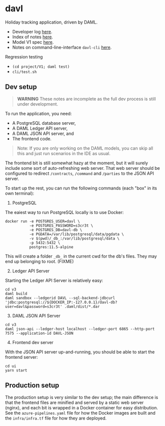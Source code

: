 # davl

Holiday tracking application, driven by DAML.

- Developer log [here](/notes/diary.md).
- Index of notes [here](/notes/index.md).
- Model V1 spec [here](/notes/v1-model.md).
- Notes on command-line-interface `davl-cli` [here](/cli/README.md).

Regression testing

- `(cd project/V1; daml test)`
- `cli/test.sh`

## Dev setup

> **WARNING** These notes are incomplete as the full dev process is still under
> development.

To run the application, you need:
- A PostgreSQL database server,
- A DAML Ledger API server,
- A DAML JSON API server, and
- The frontend code.

> Note: If you are only working on the DAML models, you can skip all this and
> just run scenarios in the IDE as usual.

The frontend bit is still somewhat hazy at the moment, but it will surely
include some sort of auto-refreshing web server. That web server should be
configured to redirect `/contracts`, `/command` and `/parties` to the JSON API
server.

To start up the rest, you can run the following commands (each "box" in its own
terminal):

1. PostgreSQL

The eaiest way to run PostgreSQL locally is to use Docker:

```
docker run -e POSTGRES_USER=davl \
           -e POSTGRES_PASSWORD=s3cr3t \
           -e POSTGRES_DB=davl-db \
           -e PGDATA=/var/lib/postgresql/data/pgdata \
           -v $(pwd)/_db_:/var/lib/postgresql/data \
           -p 5432:5432 \
           postgres:11.5-alpine
```

This will create a folder `_db_` in the current cwd for the db's files. They may end up belonging to root. (FIXME)

2. Ledger API Server

Starting the Ledger API Server is relatively easy:

```
cd v3
daml build
daml sandbox --ledgerid DAVL --sql-backend-jdbcurl 'jdbc:postgresql://${DOCKER_IP:-127.0.0.1}/davl-db?user=davl&password=s3cr3t' .daml/dist/*.dar
```

3. DAML JSON API Server

```
cd v3
daml json-api --ledger-host localhost --ledger-port 6865 --http-port 7575 --application-id DAVL-JSON
```

4. Frontend dev server

With the JSON API server up-and-running, you should be able to start the
frontend server:

```
cd ui
yarn start
```

## Production setup

The production setup is very similar to the dev setup; the main difference is
that the frontend files are minified and served by a static web server (nginx),
and each bit is wrapped in a Docker container for easy distribution. See the
`azure-pipelines.yaml` file for how the Docker images are built and the
`infra/infra.tf` file for how they are deployed.
